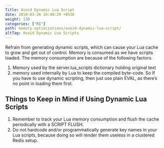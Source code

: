```yaml
---
Title: Avoid Dynamic Lua Script
date: 2018-03-26 16:49:29 +0530
weight: 130
categories: ["RI"]
path: memory-optimizations/avoid-dynamic-lua-script/
altTag: Avoid Dynamic Lua Scripts
---
```

Refrain from generating dynamic scripts, which can cause your Lua cache to grow and get out of control.
Memory is consumed as we have scripts loaded. The memory consumption are because of the following factors.

1. Memory used by the server.lua_scripts dictionary holding original text
1. memory used internally by Lua to keep the compiled byte-code.
So If you have to use dynamic scripting, then just use plain EVAL, as there’s no point in loading them first.

## Things to Keep in Mind if Using Dynamic Lua Scripts

1. Remember to track your Lua memory consumption and flush the cache periodically with a SCRIPT FLUSH.
1. Do not hardcode and/or programmatically generate key names in your Lua scripts, because doing so will render them useless in a clustered Redis setup.
